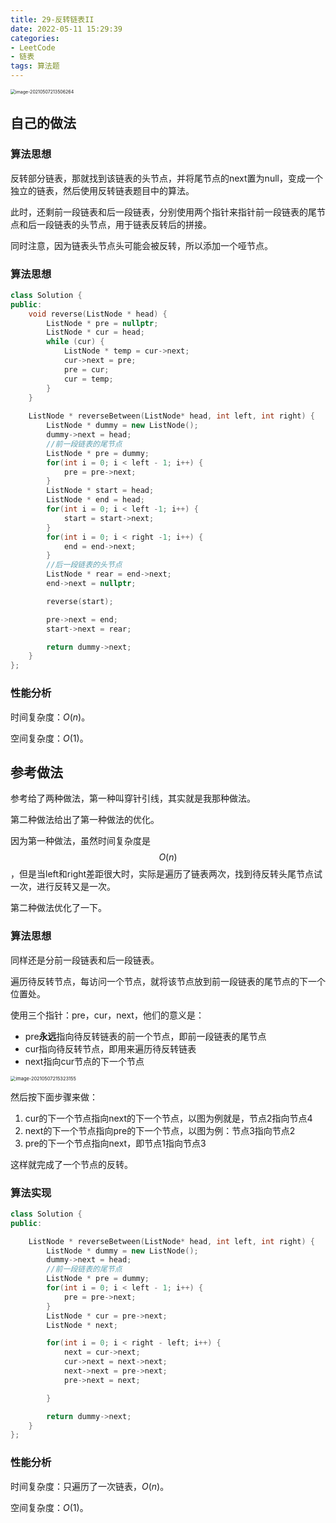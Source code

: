 ```yaml
---
title: 29-反转链表II
date: 2022-05-11 15:29:39
categories: 
- LeetCode
- 链表
tags: 算法题
---
```




<img src="https://crayon-1302863897.cos.ap-beijing.myqcloud.com/image/image-20210507213506264.png" alt="image-20210507213506264" style="zoom:50%;" />



## 自己的做法

### 算法思想

反转部分链表，那就找到该链表的头节点，并将尾节点的next置为null，变成一个独立的链表，然后使用反转链表题目中的算法。

此时，还剩前一段链表和后一段链表，分别使用两个指针来指针前一段链表的尾节点和后一段链表的头节点，用于链表反转后的拼接。

同时注意，因为链表头节点头可能会被反转，所以添加一个哑节点。



### 算法思想

```c++
class Solution {
public:
    void reverse(ListNode * head) {
        ListNode * pre = nullptr;
        ListNode * cur = head;
        while (cur) {
            ListNode * temp = cur->next;
            cur->next = pre;
            pre = cur;
            cur = temp;
        }
    }
    
    ListNode * reverseBetween(ListNode* head, int left, int right) {
        ListNode * dummy = new ListNode();
        dummy->next = head;
        //前一段链表的尾节点
        ListNode * pre = dummy;
        for(int i = 0; i < left - 1; i++) {
            pre = pre->next;
        }
        ListNode * start = head;
        ListNode * end = head;
        for(int i = 0; i < left -1; i++) {
            start = start->next;
        }
        for(int i = 0; i < right -1; i++) {
            end = end->next;
        }
        //后一段链表的头节点
        ListNode * rear = end->next;
        end->next = nullptr;

        reverse(start);

        pre->next = end;
        start->next = rear;

        return dummy->next;
    }
};
```



### 性能分析

时间复杂度：$O(n)$。

空间复杂度：$O(1)$。



## 参考做法

参考给了两种做法，第一种叫穿针引线，其实就是我那种做法。

第二种做法给出了第一种做法的优化。

因为第一种做法，虽然时间复杂度是$$O(n)$$，但是当left和right差距很大时，实际是遍历了链表两次，找到待反转头尾节点试一次，进行反转又是一次。

第二种做法优化了一下。

### 算法思想

同样还是分前一段链表和后一段链表。

遍历待反转节点，每访问一个节点，就将该节点放到前一段链表的尾节点的下一个位置处。

使用三个指针：pre，cur，next，他们的意义是：

- pre**永远**指向待反转链表的前一个节点，即前一段链表的尾节点
- cur指向待反转节点，即用来遍历待反转链表
- next指向cur节点的下一个节点

<img src="https://crayon-1302863897.cos.ap-beijing.myqcloud.com/image/image-20210507215323155.png" alt="image-20210507215323155" style="zoom:53%;" />

然后按下面步骤来做：

1. cur的下一个节点指向next的下一个节点，以图为例就是，节点2指向节点4
2. next的下一个节点指向pre的下一个节点，以图为例：节点3指向节点2
3. pre的下一个节点指向next，即节点1指向节点3

这样就完成了一个节点的反转。



### 算法实现

```c++
class Solution {
public:

    ListNode * reverseBetween(ListNode* head, int left, int right) {
        ListNode * dummy = new ListNode();
        dummy->next = head;
        //前一段链表的尾节点
        ListNode * pre = dummy;
        for(int i = 0; i < left - 1; i++) {
            pre = pre->next;
        }
        ListNode * cur = pre->next;
        ListNode * next;

        for(int i = 0; i < right - left; i++) {
            next = cur->next;
            cur->next = next->next;
            next->next = pre->next;
            pre->next = next;

        }

        return dummy->next;
    }
};
```



### 性能分析

时间复杂度：只遍历了一次链表，$O(n)$。

空间复杂度：$O(1)$。



